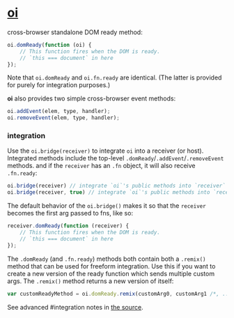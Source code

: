 [oi](https://github.com/ryanve/oi)
==

cross-browser standalone DOM ready method:

```js
oi.domReady(function (oi) {
    // This function fires when the DOM is ready.
	// `this === document` in here
});
```

Note that `oi.domReady` and `oi.fn.ready` are identical. (The latter is provided for purely for integration purposes.)

**oi** also provides two simple cross-browser event methods:

```js
oi.addEvent(elem, type, handler);
oi.removeEvent(elem, type, handler);
```

### integration

Use the `oi.bridge(receiver)` to integrate `oi` into a receiver (or host). Integrated methods include the top-level `.domReady`/`.addEvent`/`.removeEvent` methods. and if the `receiver` has an `.fn` object, it will also receive `.fn.ready`:

```js
oi.bridge(receiver) // integrate `oi`'s public methods into `receiver` (won't overwrite existing props)
oi.bridge(receiver, true) // integrate `oi`'s public methods into `receiver` (overwrites existing props)
```

The default behavior of the `oi.bridge()` makes it so that the `receiver` becomes the first arg passed to fns, like so:

```js
receiver.domReady(function (receiver) {
    // This function fires when the DOM is ready.
	// `this === document` in here
});
```

The `.domReady` (and `.fn.ready`) methods both contain both a `.remix()` method that can be used for freeform integration. Use this if you want to create a new version of the ready function which sends multiple custom args. The `.remix()` method returns a new version of itself:

```js
var customReadyMethod = oi.domReady.remix(customArg0, customArg1 /*, ...*/);
```

See advanced #integration notes in [the source](https://github.com/ryanve/oi/blob/master/oi.js).